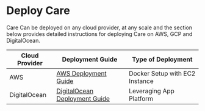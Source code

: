# Deploy Care

Care Can be deployed on any cloud provider, at any scale and the section below provides detailed instructions for deploying Care on AWS, GCP and DigitalOcean.

| Cloud Provider | Deployment Guide | Type of Deployment |
| --------------- | ---------------- | ------------- |
| AWS             | [AWS Deployment Guide](./AWS/) | Docker Setup with EC2 Instance |
| DigitalOcean    | [DigitalOcean Deployment Guide](./digitalOcean/) | Leveraging App Platform |

